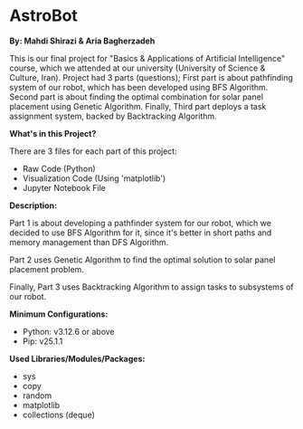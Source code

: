 # AstroBot

**By: Mahdi Shirazi & Aria Bagherzadeh**

This is our final project for "Basics & Applications of Artificial Intelligence" course, which we attended at our university (University of Science & Culture, Iran). Project had 3 parts (questions); First part is about pathfinding system of our robot, which has been developed using BFS Algorithm. Second part is about finding the optimal combination for solar panel placement using Genetic Algorithm. Finally, Third part deploys a task assignment system, backed by Backtracking Algorithm.

**What's in this Project?**

There are 3 files for each part of this project:
- Raw Code (Python)
- Visualization Code (Using 'matplotlib')
- Jupyter Notebook File

**Description:**

Part 1 is about developing a pathfinder system for our robot, which we decided to use BFS Algorithm for it, since it's better in short paths and memory management than DFS Algorithm.

Part 2 uses Genetic Algorithm to find the optimal solution to solar panel placement problem.

Finally, Part 3 uses Backtracking Algorithm to assign tasks to subsystems of our robot.

**Minimum Configurations:**
- Python: v3.12.6 or above
- Pip: v25.1.1

**Used Libraries/Modules/Packages:**
- sys
- copy
- random
- matplotlib
- collections (deque)